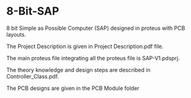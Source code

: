 # 8-Bit-SAP
8 bit Simple as Possible Computer (SAP) designed in proteus with PCB layouts.

The Project Description is given in Project Description.pdf file.

The main proteus file integrating all the proteus file is SAP-V1.pdsprj.

The theory knowledge and design steps are described in Controller_Class.pdf.

The PCB designs are given in the PCB Module folder
